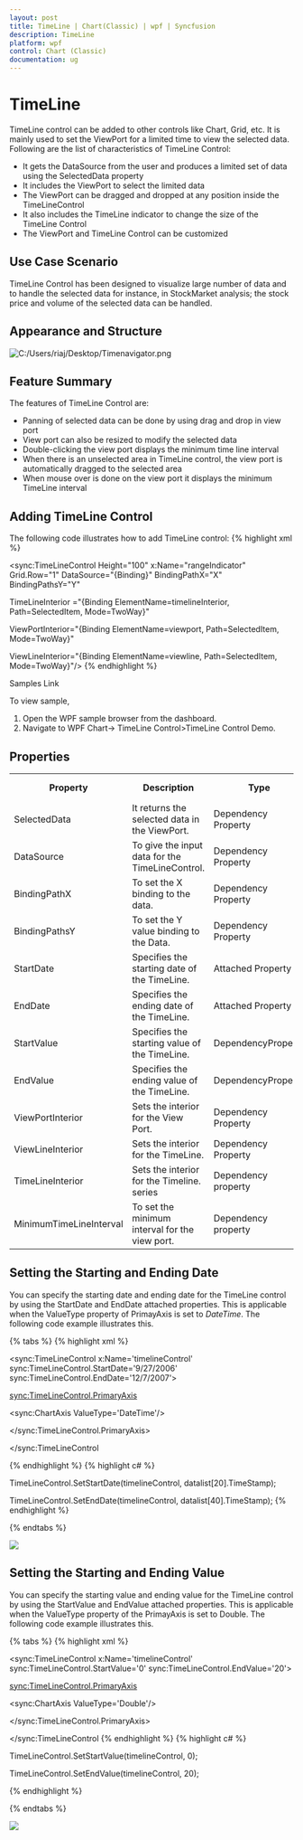 ```yaml
---
layout: post
title: TimeLine | Chart(Classic) | wpf | Syncfusion
description: TimeLine
platform: wpf
control: Chart (Classic)
documentation: ug
---
```

# TimeLine


TimeLine control can be added to other controls like Chart, Grid, etc. It is mainly used to set the ViewPort for a limited time to view the selected data. Following are the list of characteristics of TimeLine Control:

* It gets the DataSource from the user and produces a limited set of data using the SelectedData property
* It includes the ViewPort to select the limited data
* The ViewPort can be dragged and dropped at any position inside the TimeLineControl
* It also includes the TimeLine indicator to change the size of the TimeLine Control
* The ViewPort and TimeLine Control can be customized



## Use Case Scenario

TimeLine Control has been designed to visualize large number of data and to handle the selected data for instance, in StockMarket analysis; the stock price and volume of the selected data can be handled.

## Appearance and Structure

![C:/Users/riaj/Desktop/Timenavigator.png](Chart-Controls_images/Chart-Controls_img255.png)



## Feature Summary

The features of TimeLine Control are:

* Panning of selected data can be done by using drag and drop in view port
* View port can also be resized to modify the selected data
* Double-clicking the view port displays the minimum time line interval
* When there is an unselected area in TimeLine control, the view port is automatically dragged to the selected area
* When mouse over is done on the view port it displays the minimum TimeLine interval



## Adding TimeLine Control

The following code illustrates how to add TimeLine control:
{% highlight xml %}


<sync:TimeLineControl Height="100" x:Name="rangeIndicator" Grid.Row="1" DataSource="{Binding}" BindingPathX="X" BindingPathsY="Y"

TimeLineInterior ="{Binding ElementName=timelineInterior, Path=SelectedItem, Mode=TwoWay}"

ViewPortInterior="{Binding ElementName=viewport, Path=SelectedItem, Mode=TwoWay}"

ViewLineInterior="{Binding ElementName=viewline, Path=SelectedItem, Mode=TwoWay}"/>
{% endhighlight  %}

Samples Link

To view sample,

1. Open the WPF sample browser from the dashboard. 
2. Navigate to WPF Chart-> TimeLine Control>TimeLine Control Demo.


## Properties


<table>
<tr>
<th>
Property </th><th>
Description </th><th>
Type </th><th>
Data Type </th><th>
Reference links </th></tr>
<tr>
<td>
SelectedData</td><td>
It returns the selected data in the ViewPort.</td><td>
Dependency Property</td><td>
Object</td><td>
NA</td></tr>
<tr>
<td>
DataSource</td><td>
To give the input data for the TimeLineControl.</td><td>
Dependency Property</td><td>
IEnumerable</td><td>
NA</td></tr>
<tr>
<td>
BindingPathX</td><td>
To set the X binding to the data. </td><td>
Dependency Property</td><td>
String</td><td>
NA</td></tr>
<tr>
<td>
BindingPathsY</td><td>
To set the Y value binding to the Data.</td><td>
Dependency Property</td><td>
IEnumerable&lt;string&gt;</td><td>
NA</td></tr>
<tr>
<td>
StartDate</td><td>
Specifies the starting date of the TimeLine.</td><td>
Attached Property</td><td>
Double</td><td>
NA</td></tr>
<tr>
<td>
EndDate</td><td>
Specifies the ending date of the TimeLine.</td><td>
Attached Property</td><td>
Double</td><td>
NA</td></tr>
<tr>
<td>
StartValue</td><td>
Specifies the starting value of the TimeLine.</td><td>
DependencyProperty</td><td>
Double</td><td>
NA</td></tr>
<tr>
<td>
EndValue</td><td>
Specifies the ending value of the TimeLine.</td><td>
DependencyProperty</td><td>
Double</td><td>
NA</td></tr>
<tr>
<td>
ViewPortInterior</td><td>
Sets the interior for the View Port.</td><td>
Dependency Property</td><td>
Brush</td><td>
NA</td></tr>
<tr>
<td>
ViewLineInterior</td><td>
Sets the interior for the TimeLine.</td><td>
Dependency Property</td><td>
Brush</td><td>
NA</td></tr>
<tr>
<td>
TimeLineInterior</td><td>
Sets the interior for the Timeline. series</td><td>
Dependency property</td><td>
Brush</td><td>
NA</td></tr>
<tr>
<td>
MinimumTimeLineInterval</td><td>
To set the minimum interval for the view port.</td><td>
Dependency property</td><td>
Double </td><td>
NA</td></tr>
</table>

## Setting the Starting and Ending Date

You can specify the starting date and ending date for the TimeLine control by using the StartDate and EndDate attached properties. This is applicable when the ValueType property of PrimayAxis is set to _DateTime_. The following code example illustrates this.

{% tabs %}
{% highlight xml %}


<sync:TimeLineControl x:Name='timelineControl' sync:TimeLineControl.StartDate='9/27/2006' sync:TimeLineControl.EndDate='12/7/2007'>

<sync:TimeLineControl.PrimaryAxis>

<sync:ChartAxis ValueType='DateTime'/>

</sync:TimeLineControl.PrimaryAxis>

</sync:TimeLineControl

{% endhighlight  %}
{% highlight c# %}


TimeLineControl.SetStartDate(timelineControl, datalist[20].TimeStamp);

TimeLineControl.SetEndDate(timelineControl, datalist[40].TimeStamp);
{% endhighlight %}

{% endtabs %}

![](Chart-Controls_images/Chart-Controls_img256.png)



## Setting the Starting and Ending Value

You can specify the starting value and ending value for the TimeLine control by using the StartValue and EndValue attached properties. This is applicable when the ValueType property of the PrimayAxis is set to Double. The following code example illustrates this.

{% tabs %}
{% highlight xml %}

<sync:TimeLineControl x:Name='timelineControl' sync:TimeLineControl.StartValue='0' sync:TimeLineControl.EndValue='20'>

<sync:TimeLineControl.PrimaryAxis>

<sync:ChartAxis ValueType='Double'/>

</sync:TimeLineControl.PrimaryAxis>

</sync:TimeLineControl
{% endhighlight  %}
{% highlight c# %}

TimeLineControl.SetStartValue(timelineControl, 0);

TimeLineControl.SetEndValue(timelineControl, 20);

{% endhighlight  %}

{% endtabs %}

![](Chart-Controls_images/Chart-Controls_img257.png)
